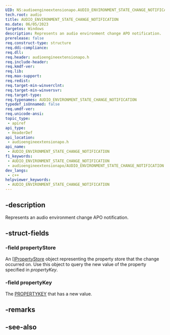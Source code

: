 ```yaml
---
UID: NS:audioengineextensionapo.AUDIO_ENVIRONMENT_STATE_CHANGE_NOTIFICATION
tech.root: audio
title: AUDIO_ENVIRONMENT_STATE_CHANGE_NOTIFICATION
ms.date: 06/05/2023
targetos: Windows
description: Represents an audio environment change APO notification.
prerelease: false
req.construct-type: structure
req.ddi-compliance: 
req.dll: 
req.header: audioengineextensionapo.h
req.include-header: 
req.kmdf-ver: 
req.lib: 
req.max-support: 
req.redist: 
req.target-min-winverclnt: 
req.target-min-winversvr: 
req.target-type: 
req.typenames: AUDIO_ENVIRONMENT_STATE_CHANGE_NOTIFICATION
typedef_isUnnamed: false
req.umdf-ver: 
req.unicode-ansi: 
topic_type:
 - apiref
api_type:
 - HeaderDef
api_location:
 - audioengineextensionapo.h
api_name:
 - AUDIO_ENVIRONMENT_STATE_CHANGE_NOTIFICATION
f1_keywords:
 - AUDIO_ENVIRONMENT_STATE_CHANGE_NOTIFICATION
 - audioengineextensionapo/AUDIO_ENVIRONMENT_STATE_CHANGE_NOTIFICATION
dev_langs:
 - c++
helpviewer_keywords:
 - AUDIO_ENVIRONMENT_STATE_CHANGE_NOTIFICATION
---
```


## -description

Represents an audio environment change APO notification.

## -struct-fields

### -field propertyStore

An [[IPropertyStore](/windows/win32/api/propsys/nn-propsys-ipropertystore) object representing the property store that the change occurred on. Use this object to query the new value of the property specified in *propertyKey*.

### -field propertyKey

The [PROPERTYKEY](/windows/win32/api/wtypes/ns-wtypes-propertykey) that has a new value.

## -remarks

## -see-also


